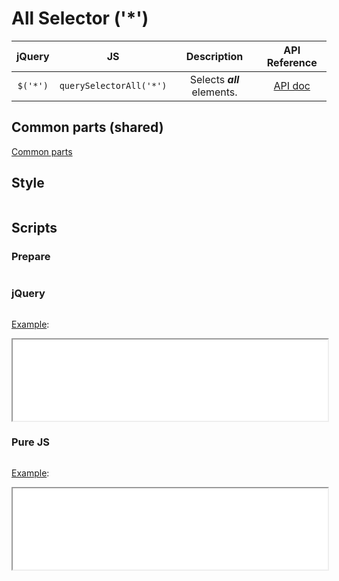 # All Selector ('*')

| jQuery | JS | Description | API Reference |
|:--:|:--:|:--:|:--:|
| `$('*')` | `querySelectorAll('*')` | Selects **_all_** elements. | [API doc](https://api.jquery.com/all-selector/) |

## Common parts (shared)

[Common parts](/docs/mdview.html?example/index.md)

## Style

```css:src/style.css
```

## Scripts

### Prepare

```js:src/prepare.js
```

### jQuery

```js:src/jquery.js
```

[Example](example.html?jquery):

<iframe width="100%" height="130" src="example.html?jquery"></iframe>

### Pure JS

```js:src/pure.js
```

[Example](example.html?pure):

<iframe width="100%" height="130" src="example.html?pure"></iframe>
